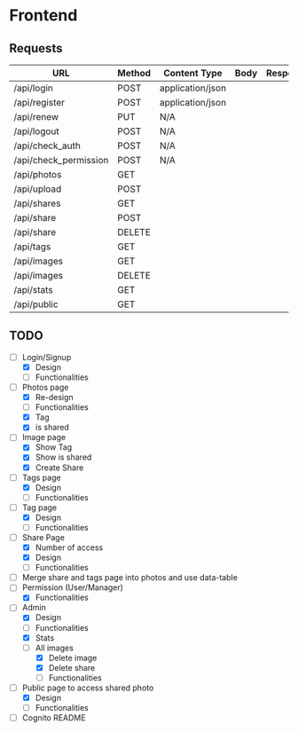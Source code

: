# Frontend

## Requests

URL                   | Method  | Content Type        | Body        | Response |
----------------------|---------|---------------------|-------------|----------|
/api/login            | POST    | application/json    |             |          |
/api/register         | POST    | application/json    |             |          |
/api/renew            | PUT     | N/A                 |             |          |
/api/logout           | POST    | N/A                 |             |          |
/api/check_auth       | POST    | N/A                 |             |          |
/api/check_permission | POST    | N/A                 |             |          |
/api/photos           | GET     |                     |             |          |
/api/upload           | POST    |                     |             |          |
/api/shares           | GET     |                     |             |          |
/api/share            | POST    |                     |             |          |
/api/share            | DELETE  |                     |             |          |
/api/tags             | GET     |                     |             |          |
/api/images           | GET     |                     |             |          |
/api/images           | DELETE  |                     |             |          |
/api/stats            | GET     |                     |             |          |
/api/public           | GET     |                     |             |          |

## TODO
- [ ] Login/Signup
    - [x] Design
    - [ ] Functionalities
- [ ] Photos page
    - [x] Re-design
    - [ ] Functionalities
    - [x] Tag
    - [x] is shared
- [ ] Image page
    - [x] Show Tag
    - [x] Show is shared
    - [x] Create Share
- [ ] Tags page
    - [x] Design
    - [ ] Functionalities
- [ ] Tag page
    - [x] Design
    - [ ] Functionalities
- [ ] Share Page
    - [x] Number of access
    - [x] Design
    - [ ] Functionalities
- [ ] Merge share and tags page into photos and use data-table
- [ ] Permission (User/Manager)
    - [x] Functionalities
- [ ] Admin
    - [x] Design
    - [ ] Functionalities
    - [x] Stats
    - [ ] All images
        - [x] Delete image
        - [x] Delete share
        - [ ] Functionalities
- [ ] Public page to access shared photo
    - [x] Design
    - [ ] Functionalities
- [ ] Cognito README